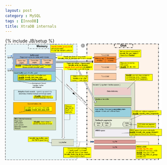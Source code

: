 ```yaml
---
layout: post
category : MySQL
tags : [InnoDB]
title: XtraDB internals
---
```

{% include JB/setup %}
![XtraDB internals](/assets/images/2013/innodb_int.png "XtraDB internals")
